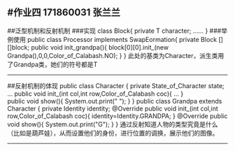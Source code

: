 #作业四 171860031 张兰兰
---
##泛型机制和反射机制
###实现
	class Block<T extends Character>{
    	private T character;
		......
	}
###举例使用
	public class Processor implements SwapEormation{
    	private Block<Character> [][]block;
		public void init_grandpa(){
        block[0][0].init_(new Grandpa(),0,0,Color_of_Calabash.NO);
    	}
	}
此处的基类为Character，派生类用了Grandpa类，她们的符号都是T

---
	
##反射机制的体现
	public class Character {
    	private State_of_Character state;
   		...
    	public void init_(int col,int row,Color_of_Calabash coc){
       	 	...
    	}  
   	 	public void show(){
    	    System.out.print(" ");
    	}
	}
	public class Grandpa extends Character {
    	private Identity identity;
    	@Override
    	public void init_(int col,int row,Color_of_Calabash coc){
        	identity=Identity.GRANDPA;
    	}
    	@Override
    	public void show(){
        	System.out.print("G");
    	}
	}
通过反射知道人物的类型究竟是什么（比如是葫芦娃），从而设置他们的身份，进行位置的调换，展示他们的图像。

---